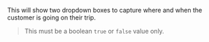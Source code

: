 This will show two dropdown boxes to capture where and when the customer is going on their trip.

> This must be a boolean <code>true</code> or <code>false</code> value only.
